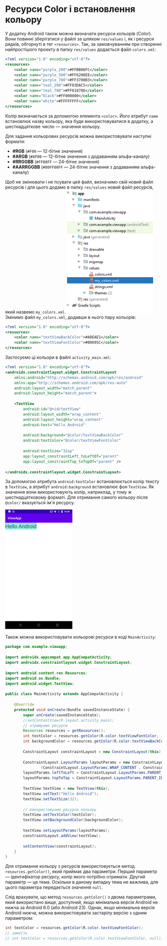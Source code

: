 # Ресурси Color і встановлення кольору

У додатку Android також можна визначати ресурси кольорів (Color). Вони повинні зберігатися у файлі за шляхом `res/values` і, як і ресурси рядків, обгорнуті в тег `<resources>`. Так, за замовчуванням при створенні найпростішого проекту в папку `res/values` додається файл `colors.xml`:

```xml
<?xml version="1.0" encoding="utf-8"?>
<resources>
    <color name="purple_200">#FFBB86FC</color>
    <color name="purple_500">#FF6200EE</color>
    <color name="purple_700">#FF3700B3</color>
    <color name="teal_200">#FF03DAC5</color>
    <color name="teal_700">#FF018786</color>
    <color name="black">#FF000000</color>
    <color name="white">#FFFFFFFF</color>
</resources>
```

Колір визначається за допомогою елемента `<color>`. Його атрибут `name` встановлює назву кольору, яка буде використовуватися в додатку, а шестнадцяткове число — значення кольору.

Для задання кольорових ресурсів можна використовувати наступні формати:

- **#RGB** (`#F00` — 12-бітне значення)
- **#ARGB** (`#8F00` — 12-бітне значення з додаванням альфа-каналу)
- **#RRGGBB** (`#FF00FF` — 24-бітне значення)
- **#AARRGGBB** (`#80FF00FF` — 24-бітне значення з додаванням альфа-каналу)

Щоб не змінювати і не псувати цей файл, визначимо свій новий файл ресурсів і для цього додамо в папку `res/values` новий файл ресурсів, який назвемо `my_colors.xml`.
![](/images/android/2-lesson/16-color-resources/1.png)
Змінимо файл `my_colors.xml`, додавши в нього пару кольорів:

```xml
<?xml version="1.0" encoding="utf-8"?>
<resources>
    <color name="textViewBackColor">#A0EAE1</color>
    <color name="textViewFontColor">#00695C</color>
</resources>
```

Застосуємо ці кольори в файлі `activity_main.xml`:

```xml
<?xml version="1.0" encoding="utf-8"?>
<androidx.constraintlayout.widget.ConstraintLayout
    xmlns:android="http://schemas.android.com/apk/res/android"
    xmlns:app="http://schemas.android.com/apk/res-auto"
    android:layout_width="match_parent"
    android:layout_height="match_parent">
 
    <TextView
        android:id="@+id/textView"
        android:layout_width="wrap_content"
        android:layout_height="wrap_content"
        android:text="Hello Android"
         
        android:background="@color/textViewBackColor"
        android:textColor="@color/textViewFontColor"
         
        android:textSize="32sp"
        app:layout_constraintLeft_toLeftOf="parent"
        app:layout_constraintTop_toTopOf="parent" />
 
</androidx.constraintlayout.widget.ConstraintLayout>
```

За допомогою атрибута `android:textColor` встановлюється колір тексту в `TextView`, а атрибут `android:background` встановлює фон `TextView`. Як значення вони використовують колір, наприклад, у тому ж шестнадцятковому форматі. Для отримання самого кольору після `@color/` вказується ім'я ресурсу.

![](/images/android/2-lesson/16-color-resources/2.png)

Також можна використовувати кольорові ресурси в коді `MainActivity`:

```java
package com.example.viewapp;
 
import androidx.appcompat.app.AppCompatActivity;
import androidx.constraintlayout.widget.ConstraintLayout;
 
import android.content.res.Resources;
import android.os.Bundle;
import android.widget.TextView;
 
public class MainActivity extends AppCompatActivity {
 
    @Override
    protected void onCreate(Bundle savedInstanceState) {
        super.onCreate(savedInstanceState);
        //setContentView(R.layout.activity_main);
        // отримуємо ресурси
        Resources resources = getResources();
        int textColor = resources.getColor(R.color.textViewFontColor,  null);
        int backgroundColor = resources.getColor(R.color.textViewBackColor,  null);
 
        ConstraintLayout constraintLayout = new ConstraintLayout(this);
 
        ConstraintLayout.LayoutParams layoutParams = new ConstraintLayout.LayoutParams
                (ConstraintLayout.LayoutParams.WRAP_CONTENT , ConstraintLayout.LayoutParams.WRAP_CONTENT);
        layoutParams.leftToLeft = ConstraintLayout.LayoutParams.PARENT_ID;
        layoutParams.topToTop = ConstraintLayout.LayoutParams.PARENT_ID;
 
        TextView textView = new TextView(this);
        textView.setText("Hello Android");
        textView.setTextSize(32);
         
        // використовуємо ресурси кольору
        textView.setTextColor(textColor);
        textView.setBackgroundColor(backgroundColor);
 
        textView.setLayoutParams(layoutParams);
        constraintLayout.addView(textView);
 
        setContentView(constraintLayout);
    }
}
```

Для отримання кольору з ресурсів використовується метод `resources.getColor()`, який приймає два параметри. Перший параметр — ідентифікатор ресурсу, колір якого потрібно отримати. Другий параметр — це тема. Оскільки в даному випадку тема не важлива, для цього параметра передається значення `null`.

Слід врахувати, що метод `resources.getColor()` з двома параметрами, який використано вище, доступний, якщо мінімальна версія Android не нижча за Android 6.0 (або Android 23). Однак, якщо мінімальна версія Android нижча, можна використовувати застарілу версію з одним параметром:

```java
int textColor = resources.getColor(R.color.textViewFontColor);
// замість
// int textColor = resources.getColor(R.color.textViewFontColor, null);
```